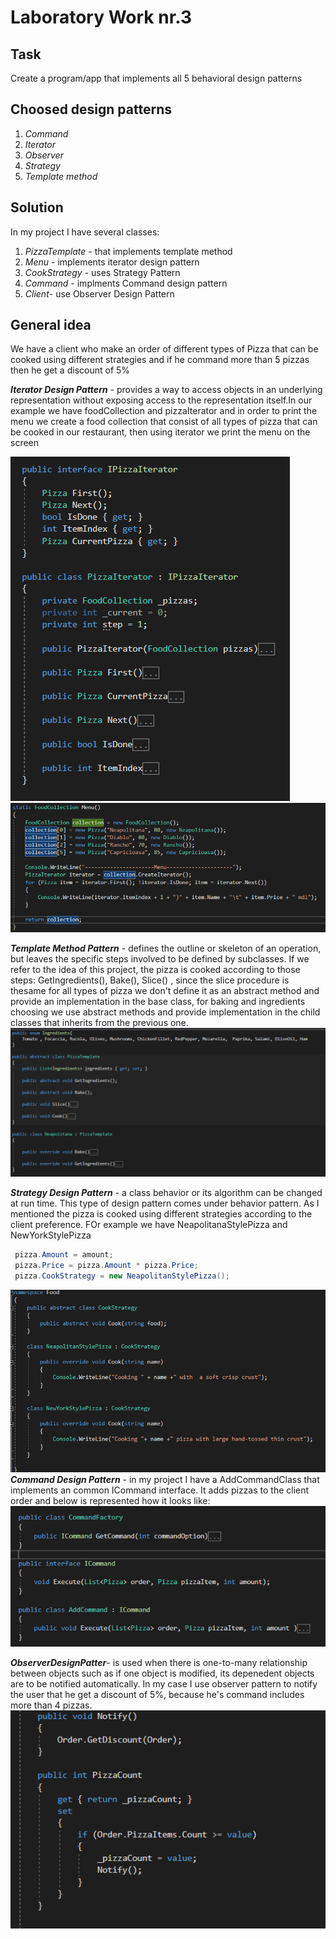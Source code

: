 # Laboratory Work nr.3
## Task 
Create a program/app that implements all 5 behavioral design patterns

## Choosed design patterns
1. _Command_
2. _Iterator_
3. _Observer_
4. _Strategy_
5. _Template method_

## Solution 
In my project I have several classes:
1. _PizzaTemplate_  - that implements template method
2. _Menu_ - implements iterator design pattern
3. _CookStrategy_ - uses Strategy Pattern
4. _Command_ -  implments Command design pattern
5. _Client_- use Observer Design Pattern 

## General idea
We have a client who make an order of different types of Pizza that can be cooked using different strategies and if he command more than 5 pizzas then he get a discount of 5%

*__Iterator Design Pattern__* - provides a way to access objects in an underlying representation without exposing access to the representation itself.In our example  we have foodCollection  and pizzaIterator and in order to print the menu we create a food collection that consist of all types of pizza that can be cooked in our restaurant, then using iterator we print the menu on the screen  

 ![alt text](screens/iterator.PNG "Logo Title Text 1")  
 ![alt text](screens/iterator2.PNG "Logo Title Text 1")

*__Template Method Pattern__* - defines the outline or skeleton of an operation, but leaves the specific steps involved to be defined by subclasses.
If we refer to the idea  of this project, the pizza is cooked according to those steps: GetIngredients(), Bake(), Slice() , since the slice procedure is thesame for all types of pizza we don't define it as an abstract method  and provide an implementation in the base class, for baking and ingredients choosing we use abstract methods and provide implementation in the child classes that inherits from the previous one. 
 ![alt text](screens/template.PNG "Logo Title Text 1")   
 
  *__Strategy Design Pattern__* - a class behavior or its algorithm can be changed at run time. This type of design pattern comes under behavior pattern. 
As I mentioned the pizza is cooked using different strategies according to the client preference. FOr example we have NeapolitanaStylePizza and NewYorkStylePizza 
```csharp
 pizza.Amount = amount;
 pizza.Price = pizza.Amount * pizza.Price;
 pizza.CookStrategy = new NeapolitanStylePizza();
```
  ![alt text](screens/strategy.PNG "Logo Title Text 1")  
  *__Command Design Pattern__* - in my project I have a AddCommandClass that implements an common ICommand interface. It adds pizzas to the client order
  and below is represented how it looks like: 
    ![alt text](screens/command.PNG "Logo Title Text 1") 
    
   *__ObserverDesignPatter__*-  is used when there is one-to-many relationship between objects such as if one object is modified, its depenedent objects are to be notified automatically.
   In my case I use observer pattern to notify the user that he get a discount of 5%, because he's command includes more than 4 pizzas.
       ![alt text](screens/observer.PNG "Logo Title Text 1") 


  
